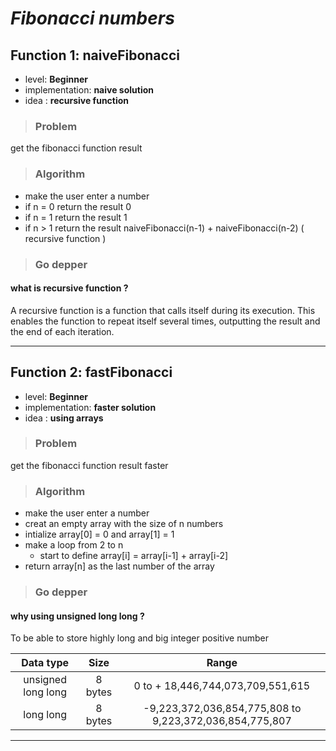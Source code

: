 # _**Fibonacci numbers**_

## **Function 1: naiveFibonacci**

* level: **Beginner**
* implementation: **naive solution**
* idea : **recursive function** 

>### Problem
 get the fibonacci function result

>### Algorithm
 - make the user enter a number
 - if n = 0 return the result 0 
 - if n = 1 return the result 1
 - if n > 1 return the result naiveFibonacci(n-1) + naiveFibonacci(n-2) ( recursive function )

>### Go depper

#### what is recursive function ? 
A recursive function is a function that calls itself during its execution. This enables the function to repeat itself several times, outputting the result and the end of each iteration.


---
## **Function 2: fastFibonacci**

* level: **Beginner**
* implementation: **faster solution**
* idea : **using arrays** 

>### Problem
 get the fibonacci function result faster

>### Algorithm
 - make the user enter a number
 - creat an empty array with the size of n numbers
 - intialize array[0] = 0 and array[1] = 1
 - make a loop from 2 to n 
    - start to define array[i] = array[i-1] + array[i-2]
- return array[n] as the last number of the array  

>### Go depper

#### why using unsigned long long ? 
To be able to store highly long and big integer positive number

| Data type | Size | Range |
|:---------------:| :---------: | :---------: |
| unsigned long long | 8 bytes | 0 to + 18,446,744,073,709,551,615 |
| long long | 8 bytes | -9,223,372,036,854,775,808 to 9,223,372,036,854,775,807 |

---